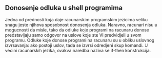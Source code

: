 ## Donosenje odluka u shell programima

Jedna od prednosti koja daje racunarskim programskim jezicima veliku snagu jeste njihova sposobnost donosenja odluka.
Naravno, racunari nisu u mogucnosti da misle, tako da odluke koje programi na racunaru donose predstavljaju samo odgovor na uslove koje ste Vi predvidjeli u svom programu.
Odluke koje donose programi na racunaru su u obliku uslovnog izvrsavanja:
ako postoji uslov, tada se izvrsi odredjeni skup komandi.
U vecini racunarskih jezika, ovakva naredba naziva se if-then konstrukcija.
